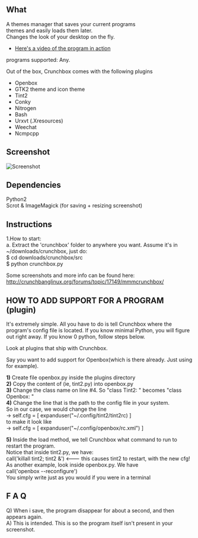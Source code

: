 ## What
A themes manager that saves your current programs  
themes and easily loads them later.   
Changes the look of your desktop on the fly.  
* [Here's a video of the program in action](http://www.youtube.com/watch?v=tmftzqiv0c4)


programs supported: Any.  

Out of the box, Crunchbox comes with the following plugins
- Openbox
- GTK2 theme and icon theme
- Tint2
- Conky
- Nitrogen
- Bash 
- Urxvt (.Xresources)
- Weechat
- Ncmpcpp 


## Screenshot
![Screenshot](http://i.imgur.com/bU9Qo.png)

## Dependencies
Python2  
Scrot & ImageMagick (for saving + resizing screenshot)


## Instructions
1.How to start:  
 a. Extract the 'crunchbox' folder to anywhere you want. Assume it's in ~/downloads/crunchbox, just do:  
    $ cd downloads/crunchbox/src  
    $ python crunchbox.py


Some screenshots and more info can be found here:
http://crunchbanglinux.org/forums/topic/17149/mmmcrunchbox/


## HOW TO ADD SUPPORT FOR A PROGRAM (plugin)
It's extremely simple. All you have to do is tell Crunchbox
where the program's config file is located. If you know minimal Python,
you will figure out right away. If you know 0 python, follow steps below.

Look at plugins that ship with Crunchbox. 

Say you want to add support for Openbox(which is there already. Just using for example).

__1)__ Create file openbox.py inside the plugins directory  
__2)__ Copy the content of (ie, tint2.py) into openbox.py  
__3)__ Change the class name on line #4. So "class Tint2: " becomes "class Openbox: "  
__4)__ Change the line that is the path to the config file in your system.  
   So in our case, we would change the line  
   -> self.cfg = [ expanduser("~/.config/tint2/tint2rc) ]  
   to make it look like  
   -> self.cfg = [ expanduser("~/.config/openbox/rc.xml") ]  

__5)__ Inside the load method, we tell Crunchbox what command to run to restart the program.  
   Notice that inside tint2.py, we have:     
   call('killall tint2; tint2 &') <--- this causes tint2 to restart, with the new cfg!  
   As another example, look inside openbox.py. We have  
   call('openbox --reconfigure')  
   You simply write just as you would if you were in a terminal


## F A Q
Q) When i save, the program disappear for about a second, and then appears again.  
A) This is intended. This is so the program itself isn't present in your screenshot.  




   
